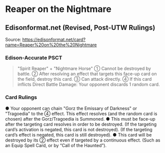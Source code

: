 # Reaper on the Nightmare

## Edisonformat.net (Revised, Post-UTW Rulings)

Source: https://edisonformat.net/card?name=Reaper%20on%20the%20Nightmare

### Edison-Accurate PSCT

> "Spirit Reaper" + "Nightmare Horse"
> ① Cannot be destroyed by battle.
> ② After resolving an effect that targets this face-up card on the field, destroy this card.
> ③ Can attack directly.
> ④ If this card inflicts Direct Battle Damage: Your opponent discards 1 random card.

### Card Rulings

● Your opponent can chain "Gorz the Emissary of Darkness" or "Tragoedia" to the ④ effect.
This effect resolves (and the random card is chosen) after the Gorz/Tragoedia is Summoned.
● This must be face-up after the targeting card resolves in order to be destroyed.
(If the targeting card’s activation is negated, this card is not destroyed).
(If the targeting card’s effect is negated, this card is still destroyed).
● This card will be destroyed by its ② effect even if targeted by a continuous effect.
(Such as an Equip Spell Card, or by “Call of the Haunted”).
            